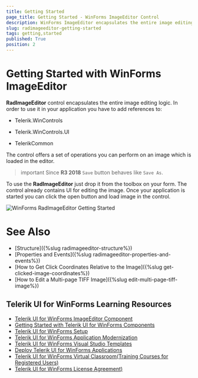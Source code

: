```yaml
---
title: Getting Started
page_title: Getting Started - WinForms ImageEditor Control
description: WinForms ImageEditor encapsulates the entire image editing logic.
slug: radimageeditor-getting-started
tags: getting,started
published: True
position: 2
---
```


# Getting Started with WinForms ImageEditor

__RadImageEditor__ control encapsulates the entire image editing logic. In order to use it in your application you have to add references to:

* Telerik.WinControls

* Telerik.WinControls.UI

* TelerikCommon

The control offers a set of operations you can perform on an image which is loaded in the editor. 

>important Since **R3 2018** `Save` button behaves like `Save As`.

To use the __RadImageEditor__ just drop it from the toolbox on your form. The control already contains UI for editing the image. Once your application is started you can click the open button and load image in the control.

![WinForms RadImageEditor Getting Started](images/image-editor-getting-started001.png)


# See Also

* [Structure]({%slug radimageeditor-structure%})
* [Properties and Events]({%slug radimageeditor-properties-and-events%})
* [How to Get Click Coordinates Relative to the Image]({%slug get-clicked-image-coordinates%})
* [How to Edit a Multi-page TIFF Image]({%slug edit-multi-page-tiff-image%})

## Telerik UI for WinForms Learning Resources
* [Telerik UI for WinForms ImageEditor Component](https://www.telerik.com/products/winforms/image-editor.aspx)
* [Getting Started with Telerik UI for WinForms Components](https://docs.telerik.com/devtools/winforms/getting-started/first-steps)
* [Telerik UI for WinForms Setup](https://docs.telerik.com/devtools/winforms/installation-and-upgrades/installing-on-your-computer)
* [Telerik UI for WinForms Application Modernization](https://docs.telerik.com/devtools/winforms/winforms-converter/overview)
* [Telerik UI for WinForms Visual Studio Templates](https://docs.telerik.com/devtools/winforms/visual-studio-integration/visual-studio-templates)
* [Deploy Telerik UI for WinForms Applications](https://docs.telerik.com/devtools/winforms/deployment-and-distribution/application-deployment)
* [Telerik UI for WinForms Virtual Classroom(Training Courses for Registered Users)](https://learn.telerik.com/learn/course/external/view/elearning/17/telerik-ui-for-winforms)
* [Telerik UI for WinForms License Agreement)](https://www.telerik.com/purchase/license-agreement/winforms-dlw-s)

